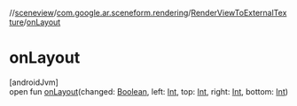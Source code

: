 //[sceneview](../../../index.md)/[com.google.ar.sceneform.rendering](../index.md)/[RenderViewToExternalTexture](index.md)/[onLayout](on-layout.md)

# onLayout

[androidJvm]\
open fun [onLayout](on-layout.md)(changed: [Boolean](https://kotlinlang.org/api/latest/jvm/stdlib/kotlin/-boolean/index.html), left: [Int](https://kotlinlang.org/api/latest/jvm/stdlib/kotlin/-int/index.html), top: [Int](https://kotlinlang.org/api/latest/jvm/stdlib/kotlin/-int/index.html), right: [Int](https://kotlinlang.org/api/latest/jvm/stdlib/kotlin/-int/index.html), bottom: [Int](https://kotlinlang.org/api/latest/jvm/stdlib/kotlin/-int/index.html))
